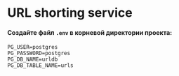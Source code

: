 # URL shorting service

#### Создайте файл `.env` в корневой директории проекта:
```
PG_USER=postgres
PG_PASSWORD=postgres
PG_DB_NAME=urldb
PG_DB_TABLE_NAME=urls
```